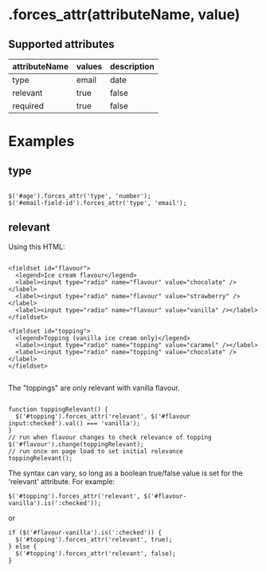 # .forces\_attr(attributeName, value) #

## Supported attributes ##
| attributeName | values | description |
|:--------------|:-------|:------------|
| type | email | date | number | set data 'type' |
| relevant | true | false | is control "relevant" |
| required | true | false | is control "required" |


# Examples #

## type ##

```

$('#age').forces_attr('type', 'number');
$('#email-field-id').forces_attr('type', 'email');

```

## relevant ##

Using this HTML:
```

<fieldset id="flavour">
  <legend>Ice cream flavour</legend>
  <label><input type="radio" name="flavour" value="chocolate" /></label>
  <label><input type="radio" name="flavour" value="strawberry" /></label>
  <label><input type="radio" name="flavour" value="vanilla" /></label>
</fieldset>

<fieldset id="topping">
  <legend>Topping (vanilla ice cream only)</legend>
  <label><input type="radio" name="topping" value="caramel" /></label>
  <label><input type="radio" name="topping" value="chocolate" /></label>
</fieldset>


```

The "toppings" are only relevant with vanilla flavour.
```

function toppingRelevant() {
  $('#topping').forces_attr('relevant', $('#flavour input:checked').val() === 'vanilla');
}
// run when flavour changes to check relevance of topping
$('#flavour').change(toppingRelevant);
// run once on page load to set initial relevance
toppingRelevant();

```

The syntax can vary, so long as a boolean true/false value is set for the 'relevant' attribute. For example:
```
$('#topping').forces_attr('relevant', $('#flavour-vanilla').is(':checked'));
```
or
```
if ($('#flavour-vanilla').is(':checked')) {
  $('#topping').forces_attr('relevant', true);
} else {
  $('#topping').forces_attr('relevant', false);
}
```